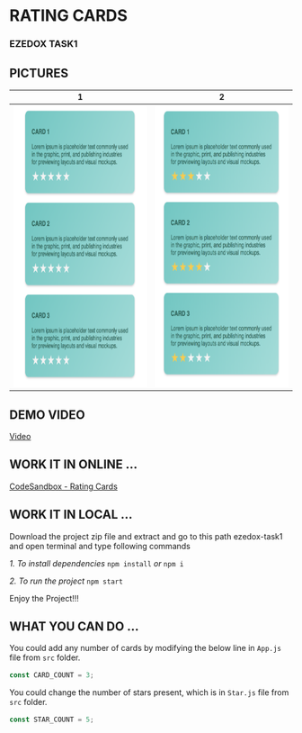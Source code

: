 # RATING CARDS

### EZEDOX TASK1

## PICTURES

 1 | 2 
:---: | :---:
<img src="pictures/image1.png" width="320" height="500" /> | <img src="pictures/image2.png" width="320" height="500" /> 

## DEMO VIDEO
[Video](https://drive.google.com/open?id=1LUXWsCa_r7czRjWedP2ecWXy8MCv0507)

## WORK IT IN ONLINE ...
[CodeSandbox - Rating Cards](https://codesandbox.io/s/mzj195v3qj)

## WORK IT IN LOCAL ...

Download the project zip file and extract and go to this path ezedox-task1 and open terminal and type following commands

*1. To install dependencies* `npm install` *or* `npm i`

*2. To run the project* `npm start`

Enjoy the Project!!!


## WHAT YOU CAN DO ...

You could add any number of cards by modifying the below line in `App.js` file from `src` folder.

```javascript
const CARD_COUNT = 3;
```

You could change the number of stars present, which is in `Star.js` file from `src` folder.

```javascript
const STAR_COUNT = 5;
```
